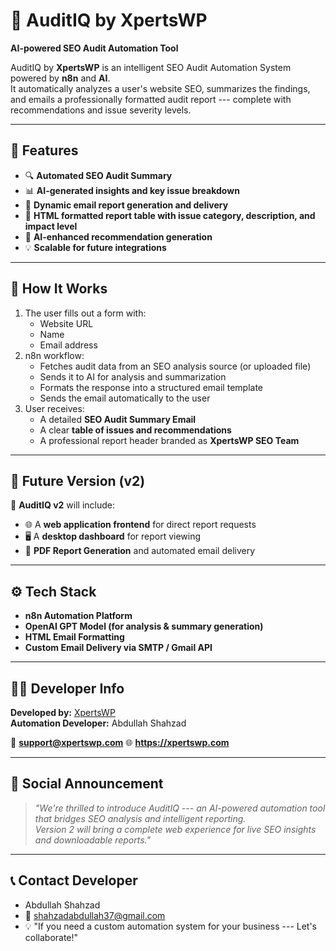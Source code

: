 # 🧠 AuditIQ by XpertsWP

**AI-powered SEO Audit Automation Tool**

AuditIQ by **XpertsWP** is an intelligent SEO Audit Automation System
powered by **n8n** and **AI**.\
It automatically analyzes a user's website SEO, summarizes the findings,
and emails a professionally formatted audit report --- complete with
recommendations and issue severity levels.

------------------------------------------------------------------------

## 🚀 Features

-   🔍 **Automated SEO Audit Summary**
-   📊 **AI-generated insights and key issue breakdown**
-   📧 **Dynamic email report generation and delivery**
-   🧾 **HTML formatted report table with issue category, description,
    and impact level**
-   🧠 **AI-enhanced recommendation generation**
-   💡 **Scalable for future integrations**

------------------------------------------------------------------------

## 🧩 How It Works

1.  The user fills out a form with:
    -   Website URL
    -   Name
    -   Email address
2.  n8n workflow:
    -   Fetches audit data from an SEO analysis source (or uploaded
        file)
    -   Sends it to AI for analysis and summarization
    -   Formats the response into a structured email template
    -   Sends the email automatically to the user
3.  User receives:
    -   A detailed **SEO Audit Summary Email**
    -   A clear **table of issues and recommendations**
    -   A professional report header branded as **XpertsWP SEO Team**

------------------------------------------------------------------------

## 🧠 Future Version (v2)

🚀 **AuditIQ v2** will include: 
- 🌐 A **web application frontend** for direct report requests
- 🖥️ A **desktop dashboard** for report viewing
- 📄 **PDF Report Generation** and automated email delivery

------------------------------------------------------------------------

## ⚙️ Tech Stack

-   **n8n Automation Platform**
-   **OpenAI GPT Model (for analysis & summary generation)**
-   **HTML Email Formatting**
-   **Custom Email Delivery via SMTP / Gmail API**

------------------------------------------------------------------------

## 👨‍💻 Developer Info

**Developed by:** [XpertsWP](https://xpertswp.com)\
**Automation Developer:** Abdullah Shahzad

📧 **support@xpertswp.com**
🌐 **https://xpertswp.com**

------------------------------------------------------------------------

## 📢 Social Announcement

> *"We're thrilled to introduce AuditIQ --- an AI-powered automation
> tool that bridges SEO analysis and intelligent reporting.\
> Version 2 will bring a complete web experience for live SEO insights
> and downloadable reports."*

------------------------------------------------------------------------

## 📞 **Contact Developer** 

- Abdullah Shahzad
- 📧 shahzadabdullah37@gmail.com
- 💡 "If you need a custom automation system for your business --- Let's
collaborate!"
